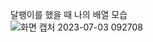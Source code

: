 달팽이를 했을 때 나의 배열 모습  
![화면 캡처 2023-07-03 092708](https://github.com/Mpicea/CSharpTest/assets/100979640/ea8a0107-7c8a-4a76-bba2-d2a12a958110)
